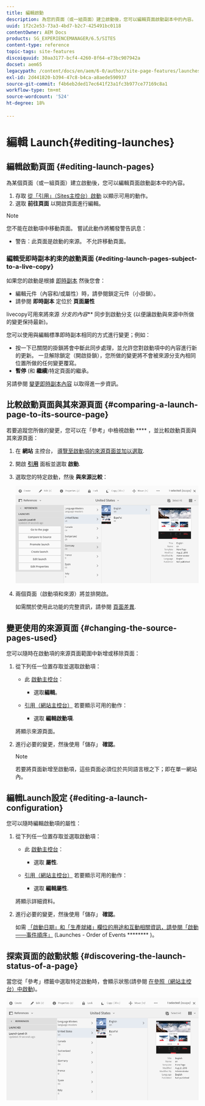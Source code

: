 ```yaml
---
title: 編輯啟動
description: 為您的頁面（或一組頁面）建立啟動後，您可以編輯頁面啟動副本中的內容。
uuid: 1f2c2e53-73a3-4bd7-b2c7-425491bc0118
contentOwner: AEM Docs
products: SG_EXPERIENCEMANAGER/6.5/SITES
content-type: reference
topic-tags: site-features
discoiquuid: 30aa3177-bcf4-4260-8f64-e73bc907942a
docset: aem65
legacypath: /content/docs/en/aem/6-0/author/site-page-features/launches
exl-id: 2d441820-b394-47c8-b4ca-a8aede590937
source-git-commit: f4b6eb2ded17ec641f23a1fc3b977ce77169c8a1
workflow-type: tm+mt
source-wordcount: '524'
ht-degree: 18%

---
```


# 編輯 Launch{#editing-launches}

## 編輯啟動頁面 {#editing-launch-pages}

為某個頁面（或一組頁面）建立啟動後，您可以編輯頁面啟動副本中的內容。

1. 存取 [從「引用」（Sites主控台）啟動](/help/sites-authoring/launches.md#launches-in-references-sites-console) 以顯示可用的動作。
1. 選取 **前往頁面** 以開啟頁面進行編輯。

>[!NOTE]
>
>您不能在啟動項中移動頁面。 嘗試此動作將觸發警告訊息：
>
>* 警告：此頁面是啟動的來源。 不允許移動頁面。


### 編輯受即時副本約束的啟動頁面 {#editing-launch-pages-subject-to-a-live-copy}

如果您的啟動是根據 [即時副本](/help/sites-administering/msm.md) 然後您會：

* 編輯元件（內容和/或屬性）時，請參閱鎖定元件（小掛鎖）。
* 請參閱 **即時副本** 定位於 **頁面屬性**

livecopy可用來將來源 *分支的內容*** 同步到啟動分支 (以便讓啟動與來源中所做的變更保持最新)。

您可以使用與編輯標準即時副本相同的方式進行變更；例如：

* 按一下已關閉的掛鎖將會中斷此同步處理，並允許您對啟動項中的內容進行新的更新。 一旦解除鎖定（開啟掛鎖），您所做的變更將不會被來源分支內相同位置所做的任何變更覆寫。
* **暫停** (和 **繼續**)特定頁面的繼承。

另請參閱 [變更即時副本內容](/help/sites-administering/msm-livecopy.md#changing-live-copy-content) 以取得進一步資訊。

## 比較啟動頁面與其來源頁面 {#comparing-a-launch-page-to-its-source-page}

若要追蹤您所做的變更，您可以在「參考」中檢視啟動 **** ，並比較啟動頁面與其來源頁面：

1. 在 **網站** 主控台， [導覽至啟動項的來源頁面並加以選取](/help/sites-authoring/basic-handling.md#viewingandselectingyourresources).
1. 開啟 **[引用](/help/sites-authoring/basic-handling.md#references)** 面板並選取 **啟動**.
1. 選取您的特定啟動，然後 **與來源比較**：

   ![screen-shot_2019-03-05at121952](assets/screen-shot_2019-03-05at121952.png)

1. 兩個頁面（啟動項和來源）將並排開啟。

   如需關於使用此功能的完整資訊，請參閱 [頁面差異](/help/sites-authoring/page-diff.md).

## 變更使用的來源頁面 {#changing-the-source-pages-used}

您可以隨時在啟動項的來源頁面範圍中新增或移除頁面：

1. 從下列任一位置存取並選取啟動項：

   * 此 [啟動主控台](/help/sites-authoring/launches.md#the-launches-console)：

      * 選取&#x200B;**編輯**。
   * [引用（網站主控台）](/help/sites-authoring/launches.md#launches-in-references-sites-console) 若要顯示可用的動作：

      * 選取 **編輯啟動項**.

   將顯示來源頁面。

1. 進行必要的變更，然後使用「儲存」 **確認**。

   >[!NOTE]
   >
   >若要將頁面新增至啟動項，這些頁面必須位於共同語言根之下；即在單一網站內。

## 編輯Launch設定 {#editing-a-launch-configuration}

您可以隨時編輯啟動項的屬性：

1. 從下列任一位置存取並選取啟動項：

   * 此 [啟動主控台](/help/sites-authoring/launches.md#the-launches-console)：

      * 選取 **屬性**.
   * [引用（網站主控台）](/help/sites-authoring/launches.md#launches-in-references-sites-console) 若要顯示可用的動作：

      * 選取 **編輯屬性**.

   將顯示詳細資料。

1. 進行必要的變更，然後使用「儲存」 **確認**。

   如需 [「啟動日期」和「生產就緒」欄位的用途和互動相關資訊，請參閱「啟動——事件順序」](/help/sites-authoring/launches.md#launches-the-order-of-events) (Launches - Order of Events ******** )。

## 探索頁面的啟動狀態 {#discovering-the-launch-status-of-a-page}

當您從「參考」標籤中選取特定啟動時，會顯示狀態(請參閱 [在參照（網站主控台）中啟動](/help/sites-authoring/launches.md#launches-in-references-sites-console))。

![screen-shot_2019-03-05at121901](assets/screen-shot_2019-03-05at121901.png)
